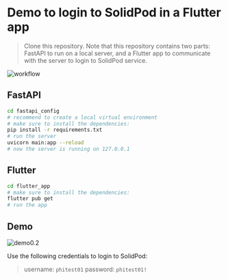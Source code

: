 # Demo to login to SolidPod in a Flutter app

> Clone this repository. Note that this repository contains two parts: FastAPI to run on a local server, and a Flutter app to communicate with the server to login to SolidPod service.

![workflow](https://cdn-std.droplr.net/files/acc_498334/W4bKy3)

## FastAPI

```bash
cd fastapi_config
# recommend to create a local virtual environment
# make sure to install the dependencies:
pip install -r requirements.txt
# run the server
uvicorn main:app --reload
# now the server is running on 127.0.0.1
```

## Flutter

```bash
cd flutter_app
# make sure to install the dependencies:
flutter pub get
# run the app
```

## Demo

![demo0.2](https://cdn-std.droplr.net/files/acc_498334/YN6HvK)

Use the following credentials to login to SolidPod:

> username: `phitest01`
> password: `phitest01!`
